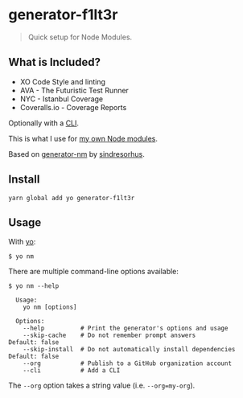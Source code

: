 # generator-f1lt3r

> Quick setup for Node Modules.

## What is Included?

- XO Code Style and linting
- AVA - The Futuristic Test Runner
- NYC - Istanbul Coverage
- Coveralls.io - Coverage Reports

Optionally with a [CLI](http://en.wikipedia.org/wiki/Command-line_interface).

This is what I use for [my own Node modules](https://www.npmjs.com/~f1lt3r).

Based on [generator-nm](https://raw.githubusercontent.com/sindresorhus/generator-nm) by [sindresorhus](https://www.npmjs.com/~sindresorhus).

## Install

```shell
yarn global add yo generator-f1lt3r
```

## Usage

With [yo](https://github.com/yeoman/yo):

```
$ yo nm
```

There are multiple command-line options available:

```
$ yo nm --help

  Usage:
    yo nm [options]

  Options:
    --help          # Print the generator's options and usage
    --skip-cache    # Do not remember prompt answers                      Default: false
    --skip-install  # Do not automatically install dependencies           Default: false
    --org           # Publish to a GitHub organization account
    --cli           # Add a CLI
```

The `--org` option takes a string value (i.e. `--org=my-org`).